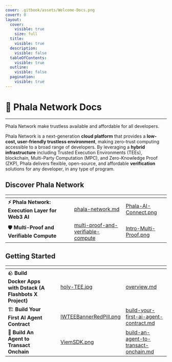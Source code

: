 ```yaml
---
cover: .gitbook/assets/Welcome-Docs.png
coverY: 0
layout:
  cover:
    visible: true
    size: full
  title:
    visible: true
  description:
    visible: false
  tableOfContents:
    visible: true
  outline:
    visible: false
  pagination:
    visible: true
---
```


# 👾 Phala Network Docs

***

Phala Network make trustless available and affordable for all developers.

Phala Network is a next-generation **cloud platform** that provides a **low-cost, user-friendly trustless environment**, making zero-trust computing accessible to a broad range of developers. By leveraging a **hybrid infrastructure** including Trusted Execution Environments (TEEs), blockchain, Multi-Party Computation (MPC), and Zero-Knowledge Proof (ZKP), Phala delivers flexible, open-source, and affordable **verification** solutions for any developer, in any type of program.

## Discover Phala Network

<table data-card-size="large" data-view="cards" data-full-width="false"><thead><tr><th></th><th></th><th></th><th data-hidden data-card-target data-type="content-ref"></th><th data-hidden data-card-cover data-type="files"></th></tr></thead><tbody><tr><td><strong>⚡️ Phala Network: Execution Layer for Web3 AI</strong></td><td></td><td></td><td><a href="overview/phala-network.md">phala-network.md</a></td><td><a href=".gitbook/assets/Phala-AI-Connect.png">Phala-AI-Connect.png</a></td></tr><tr><td>🛡️ <strong>Multi-Proof and Verifiable Compute</strong></td><td></td><td></td><td><a href="tech-specs/multi-proof-and-verifiable-compute/">multi-proof-and-verifiable-compute</a></td><td><a href=".gitbook/assets/Intro-Multi-Proof.png">Intro-Multi-Proof.png</a></td></tr></tbody></table>

## Getting Started

<table data-card-size="large" data-view="cards"><thead><tr><th></th><th></th><th></th><th data-hidden data-card-cover data-type="files"></th><th data-hidden data-card-target data-type="content-ref"></th></tr></thead><tbody><tr><td><span data-gb-custom-inline data-tag="emoji" data-code="1faa8">🪨</span> <strong>Build Docker Apps with Dstack (A Flashbots X Project)</strong></td><td></td><td></td><td><a href=".gitbook/assets/holy-TEE.jpg">holy-TEE.jpg</a></td><td><a href="dstack-a-flashbots-x-project/overview.md">overview.md</a></td></tr><tr><td>🏗️ <strong>Build Your First AI Agent Contract</strong></td><td></td><td></td><td><a href=".gitbook/assets/IWTEEBannerRedPill.png">IWTEEBannerRedPill.png</a></td><td><a href="ai-agent-contract/getting-started/build-your-first-ai-agent-contract.md">build-your-first-ai-agent-contract.md</a></td></tr><tr><td>🧾 <strong>Build An Agent to Transact Onchain</strong></td><td></td><td></td><td><a href=".gitbook/assets/ViemSDK.png">ViemSDK.png</a></td><td><a href="ai-agent-contract/getting-started/build-an-agent-to-transact-onchain.md">build-an-agent-to-transact-onchain.md</a></td></tr></tbody></table>

